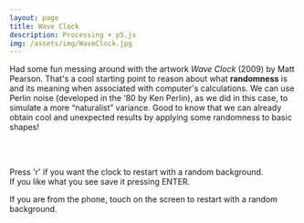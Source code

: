 ```yaml
---
layout: page
title: Wave Clock
description: Processing + p5.js
img: /assets/img/WaveClock.jpg
---
```


Had some fun messing around with the artwork *Wave Clock* (2009) by Matt Pearson.
That's a cool starting point to reason about what **randomness** is and its meaning when associated with computer's calculations. We can use Perlin noise (developed in the ‘80 by Ken Perlin), as we did in this case, to simulate a more “naturalist” variance.
Good to know that we can already obtain cool and unexpected results by applying some randomness to basic shapes!  
<br>

<script src="/assets/js/processing.js"></script>
<script src="/assets/js/p5.min.js"></script>

<div id="sketch"> </div>

<script>

//global variables
let _angnoise;
let _radiusnoise;
let _xnoise;
let _ynoise;
let _angle;
let _radius;
let _strokeCol;
let _strokeChange;

function setup() {

  width = $(window).width();
  height = $(window).height();
  if(width>720){
  	width = 720;
  	height = 480;
  }
if( /Android|webOS|iPhone|iPad|iPod|BlackBerry|IEMobile|Opera Mini/i.test(navigator.userAgent) ) {
	width = 300;
  	height = 300;
 
}
  let canvas = createCanvas(width, height);
  canvas.parent("sketch");
  smooth();
  frameRate(20);
  background(255);
  noFill();
  _strokeCol = 254;
  _strokeChange = -1;
  _angle = -PI/2;
  _radiusnoise=0;
  _radius=0;
  _angnoise=0;
  _xnoise=0;
  _ynoise=0;

}

function draw(){

  //add some noise to the radius
  _radiusnoise += 0.005;
  _radius += (noise(_radiusnoise)*550)+1;

  //add som noise to the angle
  _angnoise += 0.005; 
  _angle += (noise(_angnoise)*6)-3;
  
  if(_angle>360){_angle -= 360;}
  if(_angle<0){_angle += 360;}
  
  //add some noise to the center position
  _xnoise+=0.01;
  _ynoise+=0.01;
  let centerX=width/2 + (noise(_xnoise)*100)-50;
  let centerY=height/2 + (noise(_ynoise)*100)-50;
  
  //compute points opposite to the center
  let rad = radians(_angle);
  let x1= centerX+(_radius*cos(rad));
  let y1= centerY+(_radius*sin(rad));
  
  let opprad = rad + PI;
  let x2= centerX+(_radius*cos(opprad));
  let y2= centerY+(_radius*sin(opprad));
  
  //compute stroke color
  _strokeCol += _strokeChange;
  if(_strokeCol>240){_strokeChange = -1;}
  if(_strokeCol<40){_strokeChange = 1;}
  
  //draw
  stroke(_strokeCol,60);
  strokeWeight(1);
  line(x1,y1,x2,y2);

}

function keyPressed() {

	if (keyCode === ENTER) {
	saveCanvas(canvas, 'WaveClock_FabioMarchiano', 'jpg');
	}

	if (key == 'r') {
		
		let randCol=random(255);
		background(randCol);
	}else{
    alert("r and ENTER are the only input allowed for this project!:)");
  }


}

function touchStarted() {


  let randCol=random(255);

	background(randCol);

 }


</script>

<br>

Press 'r' if you want the clock to restart with a random background.<br>
If you like what you see save it pressing ENTER.

If you are from the phone, touch on the screen to restart with a random background.